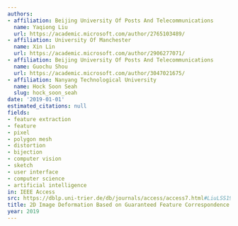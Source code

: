 ```yaml
---
authors:
- affiliation: Beijing University Of Posts And Telecommunications
  name: Yaqiong Liu
  url: https://academic.microsoft.com/author/2765103489/
- affiliation: University Of Manchester
  name: Xin Lin
  url: https://academic.microsoft.com/author/2906277071/
- affiliation: Beijing University Of Posts And Telecommunications
  name: Guochu Shou
  url: https://academic.microsoft.com/author/3047021675/
- affiliation: Nanyang Technological University
  name: Hock Soon Seah
  slug: hock_soon_seah
date: '2019-01-01'
estimated_citations: null
fields:
- feature extraction
- feature
- pixel
- polygon mesh
- distortion
- bijection
- computer vision
- sketch
- user interface
- computer science
- artificial intelligence
in: IEEE Access
src: https://dblp.uni-trier.de/db/journals/access/access7.html#LiuLSS19
title: 2D Image Deformation Based on Guaranteed Feature Correspondence and Mesh Mapping
year: 2019
---
```

